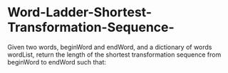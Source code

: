 # Word-Ladder-Shortest-Transformation-Sequence-
Given two words, beginWord and endWord, and a dictionary of words wordList, return the length of the shortest transformation sequence from beginWord to endWord such that:
